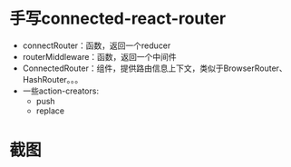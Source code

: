 # 手写connected-react-router

- connectRouter：函数，返回一个reducer
- routerMiddleware：函数，返回一个中间件
- ConnectedRouter：组件，提供路由信息上下文，类似于BrowserRouter、HashRouter。。。
- 一些action-creators:
  - push
  - replace

# 截图